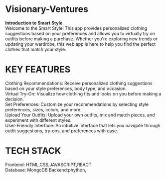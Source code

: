 # Visionary-Ventures
**Introduction to Smart Style**<br>
Welcome to the Smart Style! This app provides personalized clothing suggestions based on your preferences and allows you to virtually try on outfits before making a purchase. Whether you're exploring new trends or updating your wardrobe, this web app is here to help you find the perfect clothes that match your style.
# KEY FEATURES
Clothing Recommendations: Receive personalized clothing suggestions based on your style preferences, body type, and occasion.<br>
Virtual Try-On: Visualize how clothing fits and looks on you before making a decision.<br>
Set Preferences: Customize your recommendations by selecting style preferences, sizes, colors, and more.<br>
Upload Your Outfits: Upload your own outfits, mix and match pieces, and experiment with different styles.<br>
User-Friendly Interface: An intuitive interface that lets you navigate through outfit suggestions, try-ons, and preferences with ease.<br>
# TECH STACK
Frontend: HTML,CSS,JAVASCRIPT,REACT<br>
Database: MongoDB
Backend:phython,
